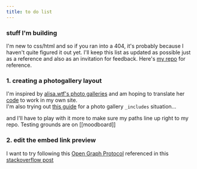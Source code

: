 ```yaml
---
title: to do list
---
```

### stuff I'm building
I'm new to css/html and so if you ran into a 404, it's probably because I haven't quite figured it out yet.
I'll keep this list as updated as possible just as a reference and also as an invitation for feedback.
Here's [my repo](https://github.com/geminiworms/geminiworms.github.io) for reference.

### 1. creating a photogallery layout 
I'm inspired by [alisa.wtf's photo galleries](https://alisa.wtf/plants) and am hoping to translate her [code](https://github.com/alisasgithub/alisa-digital-garden/blob/main/_layouts/photoessay.html) to work in my own site. <br>
I'm also trying out [this guide](https://dmnfarrell.github.io/software/jekyll-galleries) for a photo gallery `_includes` situation... 

and I'll have to play with it more to make sure my paths line up right to my repo. Testing grounds are on [[moodboard]]

### 2. edit the embed link preview
I want to try following this [Open Graph Protocol](https://ogp.me/) referenced in this [stackoverflow post](https://stackoverflow.com/questions/39214375/how-can-you-get-thumbnails-for-jekyll-posts-when-the-post-has-no-images)

